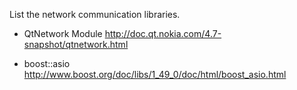 List the network communication libraries.


  * QtNetwork Module
http://doc.qt.nokia.com/4.7-snapshot/qtnetwork.html

  * boost::asio
http://www.boost.org/doc/libs/1_49_0/doc/html/boost_asio.html